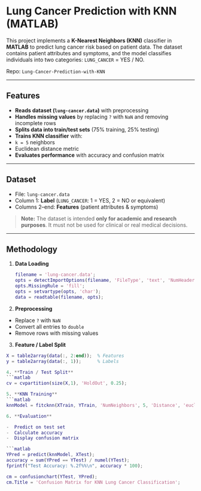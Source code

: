 #  Lung Cancer Prediction with KNN (MATLAB)

This project implements a **K-Nearest Neighbors (KNN)** classifier in **MATLAB** to predict lung cancer risk based on patient data. The dataset contains patient attributes and symptoms, and the model classifies individuals into two categories: `LUNG_CANCER` = YES / NO.

Repo: `Lung-Cancer-Prediction-with-KNN`

---

##  Features

-  **Reads dataset (`lung-cancer.data`)** with preprocessing
-  **Handles missing values** by replacing `?` with `NaN` and removing incomplete rows
-  **Splits data into train/test sets** (75% training, 25% testing)
-  **Trains KNN classifier** with:
  - `k = 5` neighbors
  - Euclidean distance metric
-  **Evaluates performance** with accuracy and confusion matrix

---

##  Dataset

- File: `lung-cancer.data`
- Column 1: **Label** (`LUNG_CANCER`: 1 = YES, 2 = NO or equivalent)  
- Columns 2–end: **Features** (patient attributes & symptoms)

>  **Note:** The dataset is intended **only for academic and research purposes**. It must not be used for clinical or real medical decisions.

---

##  Methodology

1. **Data Loading**
   ```matlab
   filename = 'lung-cancer.data';
   opts = detectImportOptions(filename, 'FileType', 'text', 'NumHeaderLines', 0);
   opts.MissingRule = 'fill';
   opts = setvartype(opts, 'char');  
   data = readtable(filename, opts);

2. **Preprocessing**
- Replace `?` with `NaN`  
- Convert all entries to `double`  
- Remove rows with missing values  

3. **Feature / Label Split**
```matlab
X = table2array(data(:, 2:end));  % Features
y = table2array(data(:, 1));      % Labels

4. **Train / Test Split**
```matlab
cv = cvpartition(size(X,1), 'HoldOut', 0.25);

5. **KNN Training**
```matlab
knnModel = fitcknn(XTrain, YTrain, 'NumNeighbors', 5, 'Distance', 'euclidean');

6. **Evaluation**

-  Predict on test set
-  Calculate accuracy
-  Display confusion matrix

```matlab
YPred = predict(knnModel, XTest);
accuracy = sum(YPred == YTest) / numel(YTest);
fprintf("Test Accuracy: %.2f%%\n", accuracy * 100);

cm = confusionchart(YTest, YPred);
cm.Title = 'Confusion Matrix for KNN Lung Cancer Classification';

